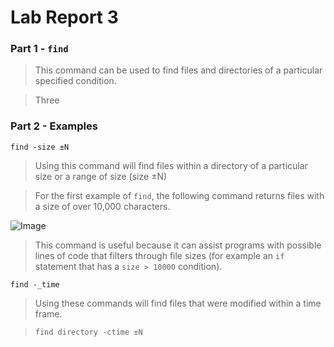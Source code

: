 # Lab Report 3

### Part 1 - `find`

> This command can be used to find files and directories of a particular specified condition.

> Three

### Part 2 - Examples

`find -size ±N`

> Using this command will find files within a directory of a particular size or a range of size (size ±N)

> For the first example of `find`, the following command returns files with a size of over 10,000 characters.

![Image](https://i.imgur.com/8sUct8o.png)

> This command is useful because it can assist programs with possible lines of code that filters through file sizes (for example an `if` statement that has a `size > 10000` condition).

`find -_time`

> Using these commands will find files that were modified within a time frame.

> `find directory -ctime ±N`